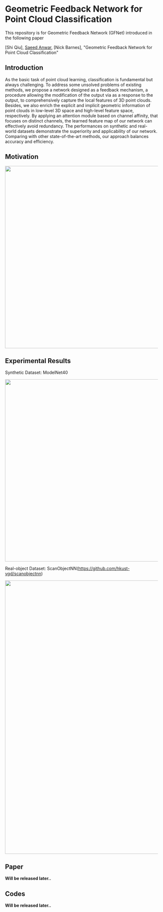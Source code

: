 # Geometric Feedback Network for Point Cloud Classification
This repository is for Geometric Feedback Network (GFNet) introduced in the following paper

[Shi Qiu], [Saeed Anwar](https://saeed-anwar.github.io/),  [Nick Barnes], "Geometric Feedback Network for Point Cloud Classification" 

## Introduction
As the basic task of point cloud learning, classification is fundamental but always challenging. To address some unsolved problems of existing methods, we propose a network designed as a feedback mechanism, a procedure allowing the modification of the output via as a response to the output, to comprehensively capture the local features of 3D point clouds. Besides, we also enrich the explicit and implicit geometric information of point clouds in low-level 3D space and high-level feature space, respectively. By applying an attention module based on channel affinity, that focuses on distinct channels, the learned feature map of our network can effectively avoid redundancy. The performances on synthetic and real-world datasets demonstrate the superiority and applicability of our network. Comparing with other state-of-the-art methods, our approach balances accuracy and efficiency.

## Motivation
<p align="center">
  <img width="600" src="https://github.com/ShiQiu0419/Geometric-Feedback-Network-for-Point-Cloud-Classification/blob/master/overview2.png">
</p>

## Experimental Results
Synthetic Dataset: ModelNet40
<p align="center">
  <img width="600" src="https://github.com/ShiQiu0419/GFNet/blob/master/modelnet40.png">
</p>

Real-object Dataset: ScanObjectNN(https://github.com/hkust-vgd/scanobjectnn)
<p align="center">
  <img width="900" src="https://github.com/ShiQiu0419/GFNet/blob/master/scanobjectnn.png">
</p>

## Paper
**Will be released later..**

## Codes
**Will be released later..**
